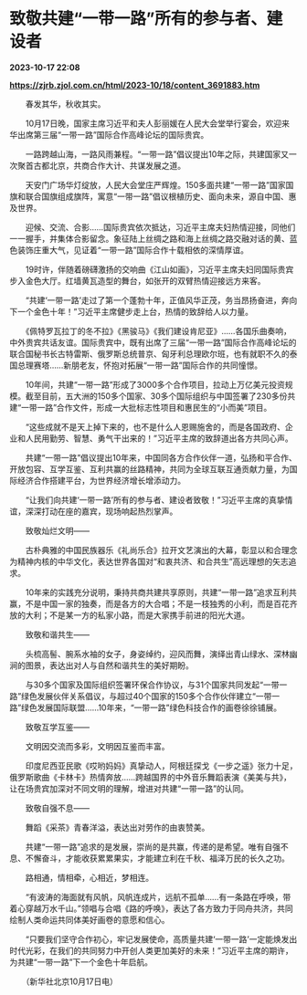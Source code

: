 # 致敬共建“一带一路”所有的参与者、建设者

**2023-10-17 22:08**

**https://zjrb.zjol.com.cn/html/2023-10/18/content_3691883.htm**

　　春发其华，秋收其实。

　　10月17日晚，国家主席习近平和夫人彭丽媛在人民大会堂举行宴会，欢迎来华出席第三届“一带一路”国际合作高峰论坛的国际贵宾。

　　一路跨越山海，一路风雨兼程。“一带一路”倡议提出10年之际，共建国家又一次聚首古都北京，共商合作大计、共谋发展之道。

　　天安门广场华灯绽放，人民大会堂庄严辉煌。150多面共建“一带一路”国家国旗和联合国旗组成旗阵，寓意“一带一路”倡议根植历史、面向未来，源自中国、惠及世界。

　　迎候、交流、合影……国际贵宾依次抵达，习近平主席夫妇热情迎接，同他们一一握手，并集体合影留念。象征陆上丝绸之路和海上丝绸之路交融对话的黄、蓝色装饰庄重大气，见证着“一带一路”国际合作十载相依的深情厚谊。

　　19时许，伴随着磅礴激扬的交响曲《江山如画》，习近平主席夫妇同国际贵宾步入金色大厅。红墙黄瓦造型的舞台，如张开的双臂热情迎接远方来客。

　　“共建‘一带一路’走过了第一个蓬勃十年，正值风华正茂，务当昂扬奋进，奔向下一个金色十年！”习近平主席健步走上台，热情的致辞给人以力量。

　　《佩特罗瓦拉丁的冬不拉》《黑骏马》《我们建设肯尼亚》……各国乐曲奏响，中外贵宾共话友谊。国际贵宾中，既有出席了三届“一带一路”国际合作高峰论坛的联合国秘书长古特雷斯、俄罗斯总统普京、匈牙利总理欧尔班，也有就职不久的泰国总理赛塔……新朋老友，怀抱对拓展“一带一路”国际合作的共同憧憬。

　　10年间，共建“一带一路”形成了3000多个合作项目，拉动上万亿美元投资规模。截至目前，五大洲的150多个国家、30多个国际组织与中国签署了230多份共建“一带一路”合作文件，形成一大批标志性项目和惠民生的“小而美”项目。

　　“这些成就不是天上掉下来的，也不是什么人恩赐施舍的，而是各国政府、企业和人民用勤劳、智慧、勇气干出来的！”习近平主席的致辞道出各方共同心声。

　　共建“一带一路”倡议提出10年来，中国同各方合作伙伴一道，弘扬和平合作、开放包容、互学互鉴、互利共赢的丝路精神，共同为全球互联互通贡献力量，为国际经济合作搭建平台，为世界经济增长增添动力。

　　“让我们向共建‘一带一路’所有的参与者、建设者致敬！”习近平主席的真挚情谊，深深打动在座的嘉宾，现场响起热烈掌声。

　　致敬灿烂文明——

　　古朴典雅的中国民族器乐《礼尚乐合》拉开文艺演出的大幕，彰显以和合理念为精神内核的中华文化，表达世界各国对“和衷共济、和合共生”高远理想的矢志追求。

　　10年来的实践充分说明，秉持共商共建共享原则，共建“一带一路”追求互利共赢，不是中国一家的独奏，而是各方的大合唱；不是一枝独秀的小利，而是百花齐放的大利；不是某一方的私家小路，而是大家携手前进的阳光大道。

　　致敬和谐共生——

　　头梳高髻、腕系水袖的女子，身姿绰约，迎风而舞，演绎出青山绿水、深林幽涧的图景，表达出对人与自然和谐共生的美好期盼。

　　与30多个国家及国际组织签署环保合作协议，与31个国家共同发起“一带一路”绿色发展伙伴关系倡议，与超过40个国家的150多个合作伙伴建立“一带一路”绿色发展国际联盟……10年来，“一带一路”绿色科技合作的画卷徐徐铺展。

　　致敬互学互鉴——

　　文明因交流而多彩，文明因互鉴而丰富。

　　印度尼西亚民歌《哎哟妈妈》真挚动人，阿根廷探戈《一步之遥》张力十足，俄罗斯歌曲《卡林卡》热情奔放……跨越国界的中外音乐舞蹈表演《美美与共》，让在场贵宾加深对不同文明的理解，增进对共建“一带一路”的认同。

　　致敬自强不息——

　　舞蹈《采茶》青春洋溢，表达出对劳作的由衷赞美。

　　共建“一带一路”追求的是发展，崇尚的是共赢，传递的是希望。唯有自强不息、不懈奋斗，才能收获累累果实，才能建立利在千秋、福泽万民的长久之功。

　　路相通，情相牵，心相近，梦相连。

　　“有波涛的海面就有风帆，风帆连成片，远航不孤单……有一条路在呼唤，带着心穿越万水千山。”领唱与合唱《路的呼唤》，表达了各方致力于同舟共济，共同绘制人类命运共同体美好画卷的意愿和信心。

　　“只要我们坚守合作初心，牢记发展使命，高质量共建‘一带一路’一定能焕发出时代光彩，在我们的共同努力中开创人类更加美好的未来！”习近平主席的期许，为共建“一带一路”下一个金色十年启航。

　　（新华社北京10月17日电）